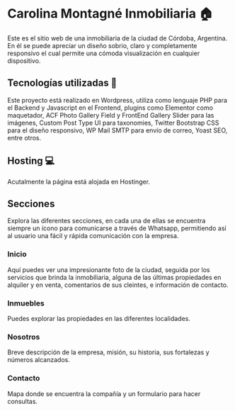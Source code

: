 # Carolina Montagné Inmobiliaria  🏠

Este es el sitio web de una inmobiliaria de la ciudad de Córdoba, Argentina. En él se puede apreciar un diseño sobrio, claro y completamente responsivo el cual permite una cómoda visualización en cualquier dispositivo.

## Tecnologías utilizadas 🧮
Este proyecto está realizado en Wordpress, utiliza como lenguaje PHP para el Backend y Javascript en el Frontend, plugins como Elementor como maquetador, 
ACF Photo Gallery Field y FrontEnd Gallery Slider para las imágenes, Custom Post Type UI para taxonomies, Twitter Bootstrap CSS para el diseño responsivo, WP Mail SMTP para envío de correo, Yoast SEO, entre otros.

## Hosting 💻
Acutalmente la página está alojada en Hostinger.

## Secciones 

Explora las diferentes secciones, en cada una de ellas se encuentra siempre un ícono para comunicarse a través de Whatsapp, permitiendo así al usuario una fácil y rápida comunicación con la empresa.

### Inicio
Aquí puedes ver una impresionante foto de la ciudad, seguida por los servicios que brinda la inmobiliaria, alguna de las últimas propiedades en alquiler y en venta, comentarios de sus cleintes, e información de contacto.

### Inmuebles
Puedes explorar las propiedades en las diferentes localidades.

### Nosotros
Breve descripción de la empresa, misión, su historia, sus fortalezas y números alcanzados.


### Contacto
Mapa donde se encuentra la compañía y un formulario para hacer consultas. 
